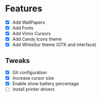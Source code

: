# Features

- [x] Add WallPapers
- [x] Add Fonts
- [x] Add Vimix Cursors
- [x] Add Candy Icons theme
- [x] Add WhiteSur theme (GTK and interface)

## Tweaks

- [x] Git configuration
- [x] Increase cursor size
- [x] Enable show battery percentage
- [ ] Install printer drivers
